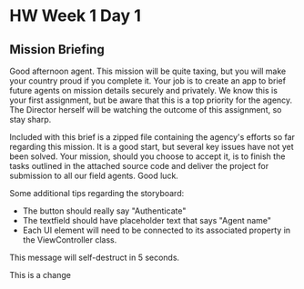 # HW Week 1 Day 1

## Mission Briefing

Good afternoon agent. This mission will be quite taxing, but you will make your country proud if you complete it. Your job is to create an app to brief future agents on mission details securely and privately. We know this is your first assignment, but be aware that this is a top priority for the agency. The Director herself will be watching the outcome of this assignment, so stay sharp.

Included with this brief is a zipped file containing the agency's efforts so far regarding this mission. It is a good start, but several key issues have not yet been solved. Your mission, should you choose to accept it, is to finish the tasks outlined in the attached source code and deliver the project for submission to all our field agents. Good luck.

Some additional tips regarding the storyboard:

* The button should really say "Authenticate"
* The textfield should have placeholder text that says "Agent name"
* Each UI element will need to be connected to its associated property in the ViewController class.

This message will self-destruct in 5 seconds.

This is a change